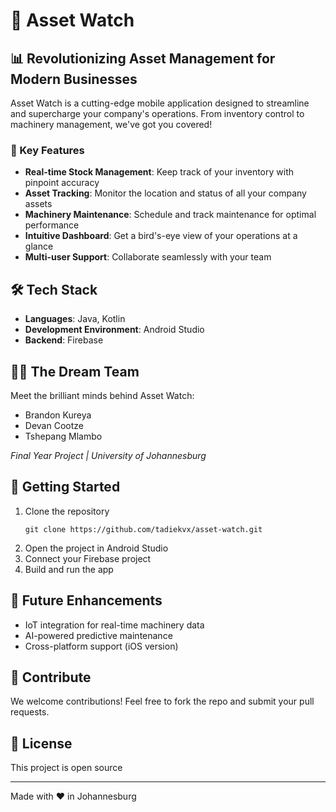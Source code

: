 # 🚀 Asset Watch


## 📊 Revolutionizing Asset Management for Modern Businesses

Asset Watch is a cutting-edge mobile application designed to streamline and supercharge your company's operations. From inventory control to machinery management, we've got you covered!

### 🌟 Key Features

- **Real-time Stock Management**: Keep track of your inventory with pinpoint accuracy
- **Asset Tracking**: Monitor the location and status of all your company assets
- **Machinery Maintenance**: Schedule and track maintenance for optimal performance
- **Intuitive Dashboard**: Get a bird's-eye view of your operations at a glance
- **Multi-user Support**: Collaborate seamlessly with your team

## 🛠️ Tech Stack

- **Languages**: Java, Kotlin
- **Development Environment**: Android Studio
- **Backend**: Firebase

## 👨‍💻 The Dream Team

Meet the brilliant minds behind Asset Watch:

- Brandon Kureya
- Devan Cootze
- Tshepang Mlambo

*Final Year Project | University of Johannesburg*

## 🚀 Getting Started

1. Clone the repository
   ```
   git clone https://github.com/tadiekvx/asset-watch.git
   ```
2. Open the project in Android Studio
3. Connect your Firebase project
4. Build and run the app


## 🔮 Future Enhancements

- IoT integration for real-time machinery data
- AI-powered predictive maintenance
- Cross-platform support (iOS version)

## 🤝 Contribute

We welcome contributions! Feel free to fork the repo and submit your pull requests.

## 📄 License

This project is open source

---

Made with ❤️ in Johannesburg
